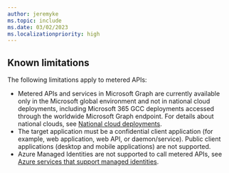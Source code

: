 ```yaml
---
author: jeremyke
ms.topic: include
ms.date: 03/02/2023
ms.localizationpriority: high
---
```

## Known limitations

The following limitations apply to metered APIs:

- Metered APIs and services in Microsoft Graph are currently available only in the Microsoft global environment and not in national cloud deployments, including Microsoft 365 GCC deployments accessed through the worldwide Microsoft Graph endpoint. For details about national clouds, see [National cloud deployments](/graph/deployments).
- The target application must be a confidential client application (for example, web application, web API, or daemon/service). Public client applications (desktop and mobile applications) are not supported.
- Azure Managed Identities are not supported to call metered APIs, see [Azure services that support managed identities](/entra/identity/managed-identities-azure-resources/managed-identities-status).
